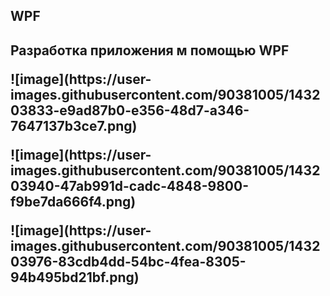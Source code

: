 <H2>WPF<H2>
<p>Разрaботка приложения м помощью WPF<p>
<p>![image](https://user-images.githubusercontent.com/90381005/143203833-e9ad87b0-e356-48d7-a346-7647137b3ce7.png)<p>
<p>![image](https://user-images.githubusercontent.com/90381005/143203940-47ab991d-cadc-4848-9800-f9be7da666f4.png)<p>
<p>![image](https://user-images.githubusercontent.com/90381005/143203976-83cdb4dd-54bc-4fea-8305-94b495bd21bf.png)<p>
